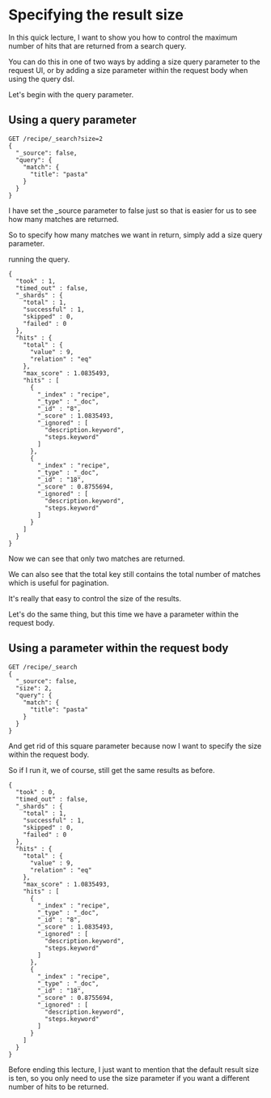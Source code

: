 # Specifying the result size

In this quick lecture, I want to show you how to control the maximum number of hits that are returned from a search query.

You can do this in one of two ways by adding a size query parameter to the request UI, or by adding a size parameter within the request body when using the query dsl.

Let's begin with the query parameter.

## Using a query parameter

```
GET /recipe/_search?size=2
{
  "_source": false,
  "query": {
    "match": {
      "title": "pasta"
    }
  }
}
```


I have set the _source parameter to false just so that is easier for us to see how many matches are returned.

So to specify how many matches we want in return, simply add a size query parameter.

running the query.
```
{
  "took" : 1,
  "timed_out" : false,
  "_shards" : {
    "total" : 1,
    "successful" : 1,
    "skipped" : 0,
    "failed" : 0
  },
  "hits" : {
    "total" : {
      "value" : 9,
      "relation" : "eq"
    },
    "max_score" : 1.0835493,
    "hits" : [
      {
        "_index" : "recipe",
        "_type" : "_doc",
        "_id" : "8",
        "_score" : 1.0835493,
        "_ignored" : [
          "description.keyword",
          "steps.keyword"
        ]
      },
      {
        "_index" : "recipe",
        "_type" : "_doc",
        "_id" : "18",
        "_score" : 0.8755694,
        "_ignored" : [
          "description.keyword",
          "steps.keyword"
        ]
      }
    ]
  }
}
```
Now we can see that only two matches are returned.

We can also see that the total key still contains the total number of matches which is useful for pagination.

It's really that easy to control the size of the results.

Let's do the same thing, but this time we have a parameter within the request body.

## Using a parameter within the request body

```
GET /recipe/_search
{
  "_source": false,
  "size": 2,
  "query": {
    "match": {
      "title": "pasta"
    }
  }
}
```

And get rid of this square parameter because now I want to specify the size within the request body.

So if I run it, we of course, still get the same results as before.
```
{
  "took" : 0,
  "timed_out" : false,
  "_shards" : {
    "total" : 1,
    "successful" : 1,
    "skipped" : 0,
    "failed" : 0
  },
  "hits" : {
    "total" : {
      "value" : 9,
      "relation" : "eq"
    },
    "max_score" : 1.0835493,
    "hits" : [
      {
        "_index" : "recipe",
        "_type" : "_doc",
        "_id" : "8",
        "_score" : 1.0835493,
        "_ignored" : [
          "description.keyword",
          "steps.keyword"
        ]
      },
      {
        "_index" : "recipe",
        "_type" : "_doc",
        "_id" : "18",
        "_score" : 0.8755694,
        "_ignored" : [
          "description.keyword",
          "steps.keyword"
        ]
      }
    ]
  }
}
```
Before ending this lecture, I just want to mention that the default result size is ten, so you only need to use the size parameter if you want a different number of hits to be returned.


